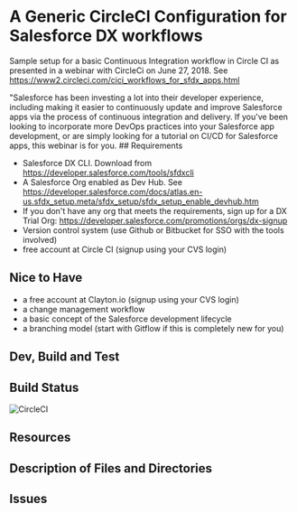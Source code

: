 # A Generic CircleCI Configuration for Salesforce DX workflows
Sample setup for a basic Continuous Integration workflow in Circle CI as presented in a webinar with CircleCi on June 27, 2018. See https://www2.circleci.com/cici_workflows_for_sfdx_apps.html

"Salesforce has been investing a lot into their developer experience, including making it easier to continuously update and improve Salesforce apps via the process of continuous integration and delivery. If you've been looking to incorporate more DevOps practices into your Salesforce app development, or are simply looking for a tutorial on CI/CD for Salesforce apps, this webinar is for you.
        ## Requirements
* Salesforce DX CLI. Download from https://developer.salesforce.com/tools/sfdxcli
* A Salesforce Org enabled as Dev Hub. See https://developer.salesforce.com/docs/atlas.en-us.sfdx_setup.meta/sfdx_setup/sfdx_setup_enable_devhub.htm
* If you don't have any org that meets the requirements, sign up for a DX Trial Org: https://developer.salesforce.com/promotions/orgs/dx-signup
* Version control system (use Github or Bitbucket for SSO with the tools involved)
* free account at Circle CI (signup using your CVS login)

## Nice to Have
* a free account at Clayton.io (signup using your CVS login)
* a change management workflow
* a basic concept of the Salesforce development lifecycle
* a branching model (start with Gitflow if this is completely new for you)

## Dev, Build and Test

## Build Status
![CircleCI](https://circleci.com/gh/dstdia/CircleCI-Webinar.svg?style=svg)

## Resources


## Description of Files and Directories


## Issues


